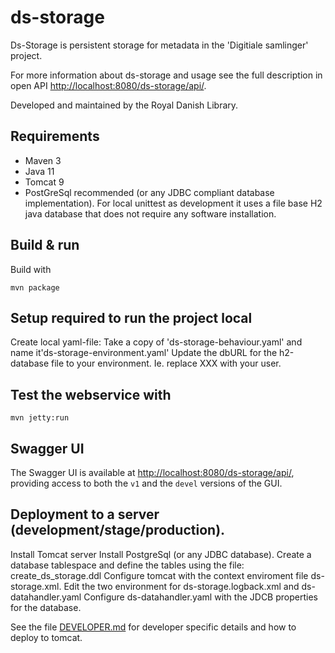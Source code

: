 # ds-storage

Ds-Storage is persistent storage for metadata in the 'Digitiale samlinger' project. 

For more information about ds-storage and usage see the full description in open API <http://localhost:8080/ds-storage/api/>.
 

Developed and maintained by the Royal Danish Library.

## Requirements

* Maven 3                                  
* Java 11
* Tomcat 9
* PostGreSql recommended (or any JDBC compliant database implementation). 
  For local unittest as development it uses a file base H2 java database that does not require any software installation.

## Build & run

Build with
``` 
mvn package
```

## Setup required to  run the project local 
Create local yaml-file: Take a copy of 'ds-storage-behaviour.yaml'  and name it'ds-storage-environment.yaml'
Update the dbURL for the h2-database file to your environment. Ie. replace XXX with your user.


## Test the webservice with
```
mvn jetty:run
```
## Swagger UI
The Swagger UI is available at <http://localhost:8080/ds-storage/api/>, providing access to both the `v1` and the 
`devel` versions of the GUI. 


## Deployment to a server (development/stage/production).
Install Tomcat server 
Install PostgreSql (or any JDBC database). Create a database tablespace and define the tables using the file: create_ds_storage.ddl
Configure tomcat with the context enviroment file ds-storage.xml. Edit the two environment for ds-storage.logback.xml and ds-datahandler.yaml
Configure ds-datahandler.yaml with the JDCB properties for the database. 


See the file [DEVELOPER.md](DEVELOPER.md) for developer specific details and how to deploy to tomcat.
